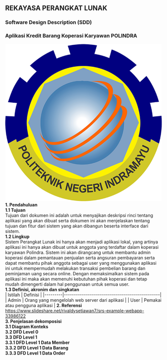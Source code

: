 
## REKAYASA PERANGKAT LUNAK
### Software Design Description (SDD)
### Aplikasi Kredit Barang Koperasi Karyawan POLINDRA
![logo](/image/polindra.png)<br>
**1. Pendahuluan**<br>
		**1.1 Tujuan**<br>
		Tujuan dari dokumen ini adalah untuk menyajikan deskripsi rinci tentang aplikasi yang akan dibuat serta dokumen ini akan menjelaskan tentang tujuan dan fitur dari sistem yang akan dibangun beserta interface dari sistem.<br>
		**1.2 Lingkup**<br>
		Sistem Perangkat Lunak ini hanya akan menjadi aplikasi lokal, yang artinya aplikasi ini hanya akan dibuat untuk anggota yang terdaftar dalam koperasi karyawan Polindra. Sistem ini akan dirangcang untuk membantu admin koperasi dalam pemantauan penjualan serta angsuran pembayaran serta dapat membantu pihak anggota sebagai user yang menggunakan aplikasi ini untuk mempermudah melakukan transaksi pembelian barang dan peminjaman uang secara online. Dengan memaksimalkan sistem pada aplikasi ini maka akan memenuhi kebutuhan pihak koperasi dan tetap mudah dimengerti dalam hal penggunaan untuk semua user.<br>
		**1.3 Definisi, akronim dan singkatan**<br>
		| Istilah | Definisi                                       |
		|---------|------------------------------------------------|
		| Admin   | Orang yang mengelolah web server dari aplikasi |
		| User    | Pemakai atau pengguna aplikasi                 |
**2. Referensi**<br>
https://www.slideshare.net/rivaldysetiawan7/srs-example-webapp-33986122 <br>
**3. Penjelasan dekomposisi**<br>
**3.1 Diagram Konteks**<br>
**3.2 DFD Level 0**<br>
**3.3 DFD Level 1**<br>
**3.3.1 DFD Level 1 Data Member**<br>
**3.3.2 DFD Level 1 Data Barang**<br>
**3.3.3 DFD Level 1 Data Order**<br>
